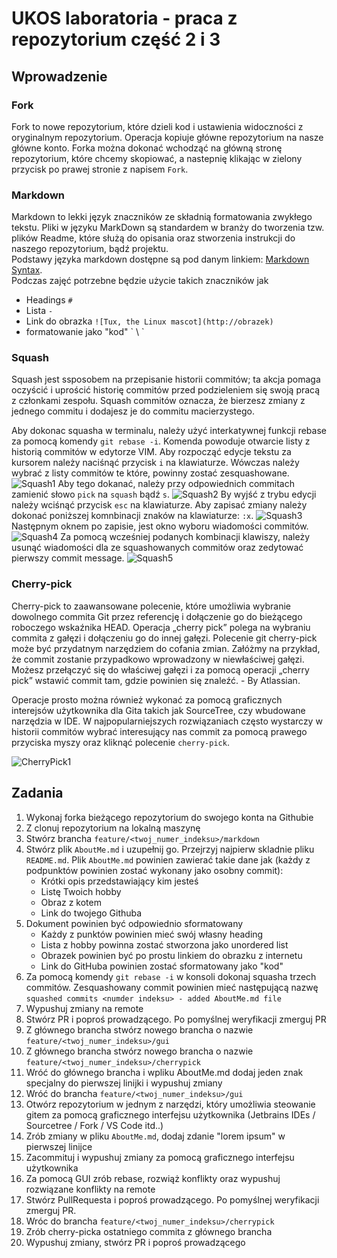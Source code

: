 # UKOS laboratoria - praca z repozytorium część 2 i 3

## Wprowadzenie
### Fork
Fork to nowe repozytorium, które dzieli kod i ustawienia widoczności z oryginalnym repozytorium. Operacja kopiuje główne repozytorium na nasze główne konto. Forka można dokonać wchodząć na główną stronę repozytorium, które chcemy skopiować, a nastepnię klikając w zielony przycisk po prawej stronie z napisem `Fork`.
### Markdown
Markdown to lekki język znaczników ze składnią formatowania zwykłego tekstu. Pliki w języku MarkDown są standardem w branży do tworzenia tzw. plików Readme, które służą do opisania oraz stworzenia instrukcji do naszego repozytorium, bądź projektu. \
Podstawy języka markdown dostępne są pod danym linkiem: [Markdown Syntax](https://www.markdownguide.org/basic-syntax/).\
Podczas zajęć potrzebne będzie użycie takich znaczników jak
   - Headings `#`
   - Lista `-`
   - Link do obrazka `![Tux, the Linux mascot](http://obrazek)`
   - formatowanie jako "kod" \` <kod> \ `  
### Squash
Squash jest ssposobem na przepisanie historii commitów; ta akcja pomaga oczyścić i uprościć historię commitów przed podzieleniem się swoją pracą z członkami zespołu. Squash commitów oznacza, że bierzesz zmiany z jednego commitu i dodajesz je do commitu macierzystego.
   
Aby dokonac squasha w terminalu, należy użyć interkatywnej funkcji rebase za pomocą komendy `git rebase -i`. Komenda powoduje otwarcie listy z historią commitów w edytorze VIM. Aby rozpocząć edycje tekstu za kursorem należy naciśnąć przycisk `i` na klawiaturze. Wówczas należy wybrać z listy commitów te które, powinny zostać zesquashowane. 
![Squash1](screenshots/squash1.png)
Aby tego dokanać, należy przy odpowiednich commitach zamienić słowo `pick` na `squash` bądź `s`.
![Squash2](screenshots/squash2.png)
By wyjść z trybu edycji należy wciśnąć przycisk `esc` na klawiaturze. Aby zapisać zmiany należy dokonać poniższej komnbinacji znaków na klawiaturze: `:x`.
![Squash3](screenshots/squash3.png)
Następnym oknem po zapisie, jest okno wyboru wiadomości commitów.
![Squash4](screenshots/squash4.png)
Za pomocą wcześniej podanych kombinacji klawiszy, należy usunąć wiadomości dla ze squashowanych commitów oraz zedytować pierwszy commit message. 
![Squash5](screenshots/squash5.png)   
### Cherry-pick
Cherry-pick to zaawansowane polecenie, które umożliwia wybranie dowolnego commita Git przez referencję i dołączenie go do bieżącego roboczego wskaźnika HEAD. Operacja „cherry pick” polega na wybraniu commita z gałęzi i dołączeniu go do innej gałęzi. Polecenie git cherry-pick może być przydatnym narzędziem do cofania zmian. Załóżmy na przykład, że commit zostanie przypadkowo wprowadzony w niewłaściwej gałęzi. Możesz przełączyć się do właściwej gałęzi i za pomocą operacji „cherry pick” wstawić commit tam, gdzie powinien się znaleźć. - By Atlassian.

Operacje prosto można również wykonać za pomocą graficznych interejsów użytkownika dla Gita takich jak SourceTree, czy wbudowane narzędzia w IDE. W najpopularniejszych rozwiązaniach często wystarczy w historii commitów wybrać interesujący nas commit za pomocą prawego przyciska myszy oraz kliknąć polecenie `cherry-pick`.

![CherryPick1](screenshots/cherrypick1.png)   
      
## Zadania   
1. Wykonaj forka bieżącego repozytorium do swojego konta na Githubie
2. Z clonuj repozytorium na lokalną maszynę
3. Stwórz brancha `feature/<twoj_numer_indeksu>/markdown`
4. Stwórz plik `AboutMe.md` i uzupełnij go. Przejrzyj najpierw skladnie pliku `README.md`. Plik `AboutMe.md` powinien zawierać takie dane jak (każdy z podpunktów powinien zostać wykonany jako osobny commit):
   - Krótki opis przedstawiający kim jesteś
   - Listę Twoich hobby
   - Obraz z kotem
   - Link do twojego Githuba
5. Dokument powinien być odpowiednio sformatowany
   - Każdy z punktów powinien mieć swój własny heading
   - Lista z hobby powinna zostać stworzona jako unordered list
   - Obrazek powinien być po prostu linkiem do obrazku z internetu
   - Link do GitHuba powinien zostać sformatowany jako "kod"
7. Za pomocą komendy `git rebase -i` w konsoli dokonaj squasha trzech commitów. Zesquashowany commit powinien mieć następującą nazwę `squashed commits <numder indeksu> - added AboutMe.md file`
9. Wypushuj zmiany na remote
10. Stwórz PR i poproś prowadzącego. Po pomyślnej weryfikacji zmerguj PR
11. Z głównego brancha stwórz nowego brancha o nazwie `feature/<twoj_numer_indeksu>/gui`
12. Z głównego brancha stwórz nowego brancha o nazwie `feature/<twoj_numer_indeksu>/cherrypick`
13. Wróć do głównego brancha i wpliku AboutMe.md dodaj jeden znak specjalny do pierwszej linijki i wypushuj zmiany
14. Wróć do brancha `feature/<twoj_numer_indeksu>/gui`
15. Otwórz repozytorium w jednym z narzędzi, który umożliwia steowanie gitem za pomocą graficznego interfejsu użytkownika (Jetbrains IDEs / Sourcetree / Fork / VS Code itd..)
16. Zrób zmiany w pliku `AboutMe.md`, dodaj zdanie "lorem ipsum" w pierwszej linijce
17. Zacommituj i wypushuj zmiany za pomocą graficznego interfejsu użytkownika
18. Za pomocą GUI zrób rebase, rozwiąż konflikty oraz wypushuj rozwiązane konflikty na remote
19. Stwórz PullRequesta i poproś prowadzącego. Po pomyślnej weryfikacji zmerguj PR.
20. Wróc do brancha `feature/<twoj_numer_indeksu>/cherrypick`
21. Zrób cherry-picka ostatniego commita z głównego brancha
22. Wypushuj zmiany, stwórz PR i poproś prowadzącego
